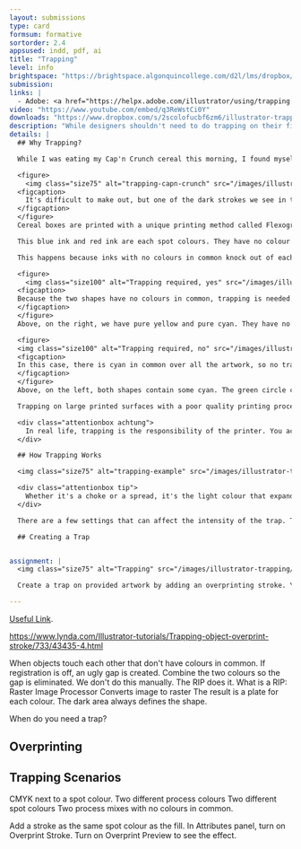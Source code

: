 ```yaml
---
layout: submissions
type: card
formsum: formative
sortorder: 2.4
appsused: indd, pdf, ai
title: "Trapping"
level: info
brightspace: "https://brightspace.algonquincollege.com/d2l/lms/dropbox/user/folder_submit_files.d2l?db=86419&grpid=0&isprv=0&bp=0&ou=92653"
submission: 
links: |
  - Adobe: <a href="https://helpx.adobe.com/illustrator/using/trapping.html" target="_blank">Trapping</a>
video: "https://www.youtube.com/embed/q3ReWstCi0Y"
downloads: "https://www.dropbox.com/s/2scolofucbf6zm6/illustrator-trapping.zip?dl=1"
description: "While designers shouldn't need to do trapping on their files, they should be familiar with the concept and the mechanics of how it works."
details: |
  ## Why Trapping?

  While I was eating my Cap'n Crunch cereal this morning, I found myself entranced by the artwork on the box. I was focused on a small area of the front. I noticed that where two contrasting colours met, they seemed to overlap to create a darker colour band all along that intersection. 

  <figure>
    <img class="size75" alt="trapping-capn-crunch" src="/images/illustrator-trapping/trapping-capn-crunch.jpg">
  <figcaption>
    It's difficult to make out, but one of the dark strokes we see in the image is the blue and the red inks overlapping.
  </figcaption>
  </figure>
  Cereal boxes are printed with a unique printing method called Flexography. This is a lower-cost printing method that excels at printing large areas of solid colour.

  This blue ink and red ink are each spot colours. They have no colour in common. So, if registration were off on the press, there would be a risk that an unisightly gap could appear between the shapes.

  This happens because inks with no colours in common knock out of each other. In the image below, if you were to remove the yellow circle, there would be a hole in the cyan square. When do colours knock out? When they don't have an ink in common.

  <figure>
    <img class="size100" alt="Trapping required, yes" src="/images/illustrator-trapping/trapping-required-yes.svg">
  <figcaption>
  Because the two shapes have no colours in common, trapping is needed. The yellow will be spread over the cyan.
  </figcaption>
  </figure>
  Above, on the right, we have pure yellow and pure cyan. They have no colours in common. This means that the cyan square prints with a hole in it. They yellow is then printed to fit the hole. Therein lies the problem. The yellow will almost never line up perfectly with the hole. This is why we need trapping.

  <figure>
  <img class="size100" alt="Trapping required, no" src="/images/illustrator-trapping/trapping-required-no.svg">
  <figcaption>
  In this case, there is cyan in common over all the artwork, so no trapping is needed.
  </figcaption>
  </figure>
  Above, on the left, both shapes contain some cyan. The green circle contains 30% cyan. You can see that when the cyan is printed, there is no hole in it. Then yellow is simply printed on top. There's no opportunity for a gap between the shapes.

  Trapping on large printed surfaces with a poor quality printing process like the cereal box make the overlap visible to the naked eye. You often see the same effect on packaging. Trapping shouldn't be visible to the naked eye with higher quality printing.

  <div class="attentionbox achtung">
    In real life, trapping is the responsibility of the printer. You actually should never perform trapping on your own files. The reason is, to trap your files, you would need specialized software and very specific technical information on the stock and presses used to produce your work. What we're doing today, is learning the mechanics of trapping, so you understand what the printer is doing with your designs before they go to press.
  </div>

  ## How Trapping Works

  <img class="size75" alt="trapping-example" src="/images/illustrator-trapping/trapping-example.svg">

  <div class="attentionbox tip">
    Whether it's a choke or a spread, it's the light colour that expands.
  </div>

  There are a few settings that can affect the intensity of the trap. There's the weight of the stroke and the tint reduction. The weight of the stroke is pretty obvious. The weight of the stroke dictates the size of the overlap of the light colour on top of the dark colour. Tint reduction is how *faded* the lighter colour is where it overlaps with the darker one.

  ## Creating a Trap


assignment: |
  <img class="size75" alt="Trapping" src="/images/illustrator-trapping/trapping-exercise.svg">

  Create a trap on provided artwork by adding an overprinting stroke. You'll need to choose which shape to add the stroke to. Add a 4 point stroke. It needs to be the same colour as the shape it's on.

---
```

  
  <a href="https://helpx.adobe.com/indesign/using/adjusting-ink-options-trapping.html#adjusting_ink_neutral_density_values" target="_blank">Useful Link</a>.

https://www.lynda.com/Illustrator-tutorials/Trapping-object-overprint-stroke/733/43435-4.html

  When objects touch each other that don't have colours in common.
  If registration is off, an ugly gap is created.
  Combine the two colours so the gap is eliminated.
  We don't do this manually. The RIP does it.
    What is a RIP: Raster Image Processor
    Converts image to raster
    The result is a plate for each colour.
  The dark area always defines the shape.

  When do you need a trap?

  ## Overprinting

  ## Trapping Scenarios

  CMYK next to a spot colour.
  Two different process colours
  Two different spot colours
  Two process mixes with no colours in common.

  Add a stroke as the same spot colour as the fill.
  In Attributes panel, turn on Overprint Stroke.
  Turn on Overprint Preview to see the effect.
